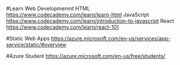 #Learn Web Developmenmt
HTML
https://www.codecademy.com/learn/learn-html
JavaScript
https://www.codecademy.com/learn/introduction-to-javascript
React 
https://www.codecademy.com/learn/react-101

#Static Web Apps
https://azure.microsoft.com/en-us/services/app-service/static/#overview

#Azure Student 
https://azure.microsoft.com/en-us/free/students/
